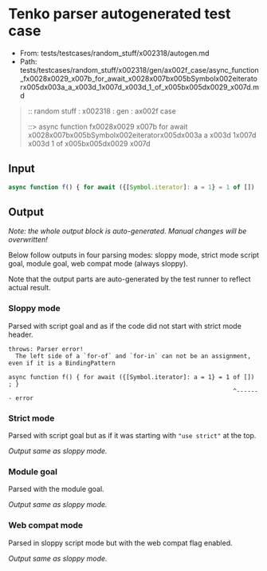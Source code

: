 # Tenko parser autogenerated test case

- From: tests/testcases/random_stuff/x002318/autogen.md
- Path: tests/testcases/random_stuff/x002318/gen/ax002f_case/async_function_fx0028x0029_x007b_for_await_x0028x007bx005bSymbolx002eiteratorx005dx003a_a_x003d_1x007d_x003d_1_of_x005bx005dx0029_x007d.md

> :: random stuff : x002318 : gen : ax002f case
>
> ::> async function fx0028x0029 x007b for await x0028x007bx005bSymbolx002eiteratorx005dx003a a x003d 1x007d x003d 1 of x005bx005dx0029 x007d

## Input


`````js
async function f() { for await ({[Symbol.iterator]: a = 1} = 1 of []) ; }
`````

## Output

_Note: the whole output block is auto-generated. Manual changes will be overwritten!_

Below follow outputs in four parsing modes: sloppy mode, strict mode script goal, module goal, web compat mode (always sloppy).

Note that the output parts are auto-generated by the test runner to reflect actual result.

### Sloppy mode

Parsed with script goal and as if the code did not start with strict mode header.

`````
throws: Parser error!
  The left side of a `for-of` and `for-in` can not be an assignment, even if it is a BindingPattern

async function f() { for await ({[Symbol.iterator]: a = 1} = 1 of []) ; }
                                                               ^------- error
`````

### Strict mode

Parsed with script goal but as if it was starting with `"use strict"` at the top.

_Output same as sloppy mode._

### Module goal

Parsed with the module goal.

_Output same as sloppy mode._

### Web compat mode

Parsed in sloppy script mode but with the web compat flag enabled.

_Output same as sloppy mode._
